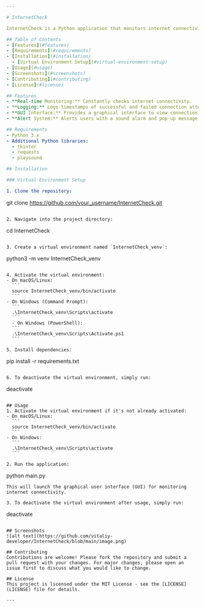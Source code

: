 ```yaml
---

# InternetCheck

InternetCheck is a Python application that monitors internet connectivity and logs connection status in real-time. It provides visual feedback through a GUI and audible alerts using sound files.

## Table of Contents
- [Features](#features)
- [Requirements](#requirements)
- [Installation](#installation)
  - [Virtual Environment Setup](#virtual-environment-setup)
- [Usage](#usage)
- [Screenshots](#screenshots)
- [Contributing](#contributing)
- [License](#license)

## Features
- **Real-time Monitoring:** Constantly checks internet connectivity.
- **Logging:** Logs timestamps of successful and failed connection attempts.
- **GUI Interface:** Provides a graphical interface to view connection status.
- **Alert System:** Alerts users with a sound alarm and pop-up message on connection failure.

## Requirements
- Python 3.x
- Additional Python libraries:
  - tkinter
  - requests
  - playsound

## Installation

### Virtual Environment Setup

1. Clone the repository:
   ```
   git clone https://github.com/your_username/InternetCheck.git
   ```
   
2. Navigate into the project directory:
   ```
   cd InternetCheck
   ```
   
3. Create a virtual environment named `InternetCheck_venv`:
   ```
   python3 -m venv InternetCheck_venv
   ```
   
4. Activate the virtual environment:
   - On macOS/Linux:
     ```
     source InternetCheck_venv/bin/activate
     ```
   - On Windows (Command Prompt):
     ```
     .\InternetCheck_venv\Scripts\activate
     ```
     - On Windows (PowerShell):
     ```
     .\InternetCheck_venv\Scripts\Activate.ps1
     ```

5. Install dependencies:
   ```
   pip install -r requirements.txt
   ```

6. To deactivate the virtual environment, simply run:
   ```
   deactivate
   ```

## Usage
1. Activate the virtual environment if it's not already activated:
   - On macOS/Linux:
     ```
     source InternetCheck_venv/bin/activate
     ```
   - On Windows:
     ```
     .\InternetCheck_venv\Scripts\activate
     ```
     
2. Run the application:
   ```
   python main.py
   ```
   This will launch the graphical user interface (GUI) for monitoring internet connectivity.

3. To deactivate the virtual environment after usage, simply run:
   ```
   deactivate
   ```

## Screenshots
![alt text](https://github.com/vitaliy-developer/InternetCheck/blob/main/image.png)

## Contributing
Contributions are welcome! Please fork the repository and submit a pull request with your changes. For major changes, please open an issue first to discuss what you would like to change.

## License
This project is licensed under the MIT License - see the [LICENSE](LICENSE) file for details.

---
```

